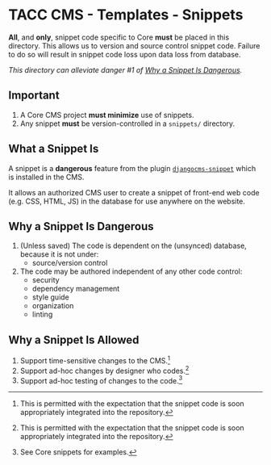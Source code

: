 # TACC CMS - Templates - Snippets

__All__, and __only__, snippet code specific to Core __must__ be placed in this directory. This allows us to version and source control snippet code. Failure to do so will result in snippet code loss upon data loss from database.

_This directory can alleviate danger #1 of [Why a Snippet Is Dangerous](#why-a-snippet-is-dangerous)._

## Important

1. A Core CMS project __must minimize__ use of snippets.
2. Any snippet __must__ be version-controlled in a `snippets/` directory.

## What a Snippet Is

A snippet is a __dangerous__ feature from the plugin [`djangocms-snippet`](https://github.com/divio/djangocms-snippet) which is installed in the CMS.

It allows an authorized CMS user to create a snippet of front-end web code (e.g. CSS, HTML, JS) in the database for use anywhere on the website.

## Why a Snippet Is Dangerous

1. (Unless saved) The code is dependent on the (unsynced) database, because it is not under:
    - source/version control
2. The code may be authored independent of any other code control:
    - security
    - dependency management
    - style guide
    - organization
    - linting

## Why a Snippet Is Allowed

1. Support time-sensitive changes to the CMS.[^2]
2. Support ad-hoc changes by designer who codes.[^2]
3. Support ad-hoc testing of changes to the code.[^3]

[^2]: This is permitted with the expectation that the snippet code is soon appropriately integrated into the repository.
[^3]: See Core snippets for examples.
